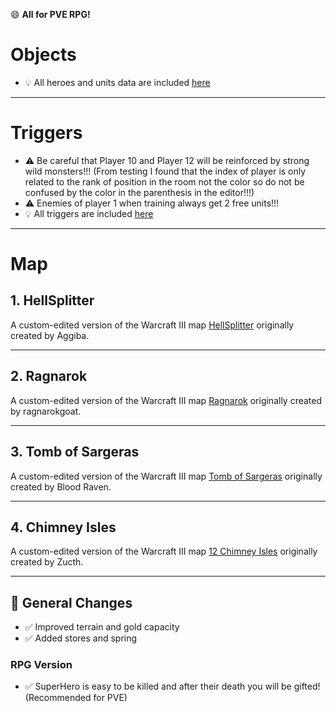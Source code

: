 😄 **All for PVE RPG!**

# Objects

- 💡 All heroes and units data are included [here](https://github.com/librautoo/WarCraft3Map/tree/main/Objects)
---

# Triggers
- ⚠️ Be careful that Player 10 and Player 12 will be reinforced by strong wild monsters!!! (From testing I found that the index of player is only related to the rank of position in the room not the color so do not be confused by the color in the parenthesis in the editor!!!)
- ⚠️ Enemies of player 1 when training always get 2 free units!!!
- 💡 All triggers are included [here](https://github.com/librautoo/WarCraft3Map/tree/main/Triggers)

---

# Map

## 1. HellSplitter

A custom-edited version of the Warcraft III map [HellSplitter](https://www.hiveworkshop.com/threads/hellsplitter-updated.324570/) originally created by Aggiba.

---

## 2. Ragnarok

A custom-edited version of the Warcraft III map [Ragnarok](https://www.hiveworkshop.com/threads/ragnarok.239151/) originally created by ragnarokgoat.  


---

## 3. Tomb of Sargeras

A custom-edited version of the Warcraft III map [Tomb of Sargeras](https://www.hiveworkshop.com/threads/tomb-of-sargeras.192673/) originally created by Blood Raven.  


---

## 4. Chimney Isles

A custom-edited version of the Warcraft III map [12 Chimney Isles](https://www.hiveworkshop.com/threads/12-chimney-isles.341010/) originally created by Zucth.  

---

## 🔧 General Changes 

- ✅ Improved terrain and gold capacity
- ✅ Added stores and spring

  
### RPG Version
- ✅ SuperHero is easy to be killed and after their death you will be gifted! (Recommended for PVE)
